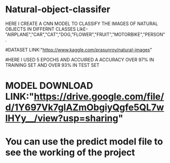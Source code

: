 # Natural-object-classifer
HERE I CREATE A CNN MODEL TO CLASSIFY THE IMAGES OF NATURAL OBJECTS IN DIFFERNT CLASSES LIkE-"AIRPLANE","CAR","CAT","DOG,"FLOWER","FRUIT","MOTORBIKE","PERSON".


#DATASET LINK:"https://www.kaggle.com/prasunroy/natural-images"


#HERE I USED 5 EPOCHS AND ACCUIRED A ACCURACY OVER 97% IN TRAINING SET AND OVER 93% IN TEST SET


# MODEL DOWNLOAD LINK:"https://drive.google.com/file/d/1Y697Vk7glAZmObgiyQgfe5QL7wlHYy__/view?usp=sharing"


# You can use the predict model file to see the working of the project
